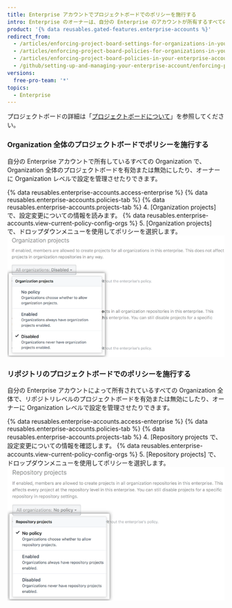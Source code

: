 ```yaml
---
title: Enterprise アカウントでプロジェクトボードでのポリシーを施行する
intro: Enterprise のオーナーは、自分の Enterprise のアカウントが所有するすべての Organization に対して特定のプロジェクトボードのポリシーを強制したり、Organization ごとのポリシーの設定を許可したりすることができます。
product: '{% data reusables.gated-features.enterprise-accounts %}'
redirect_from:
  - /articles/enforcing-project-board-settings-for-organizations-in-your-business-account/
  - /articles/enforcing-project-board-policies-for-organizations-in-your-enterprise-account/
  - /articles/enforcing-project-board-policies-in-your-enterprise-account
  - /github/setting-up-and-managing-your-enterprise-account/enforcing-project-board-policies-in-your-enterprise-account
versions:
  free-pro-team: '*'
topics:
  - Enterprise
---
```


プロジェクトボードの詳細は「[プロジェクトボードについて](/articles/about-project-boards)」を参照してください。

### Organization 全体のプロジェクトボードでポリシーを施行する

自分の Enterprise アカウントで所有しているすべての Organization で、Organization 全体のプロジェクトボードを有効または無効にしたり、オーナーに Organization レベルで設定を管理させたりできます。

{% data reusables.enterprise-accounts.access-enterprise %}
{% data reusables.enterprise-accounts.policies-tab %}
{% data reusables.enterprise-accounts.projects-tab %}
4. [Organization projects] で、設定変更についての情報を読みます。 {% data reusables.enterprise-accounts.view-current-policy-config-orgs %}
5. [Organization projects] で、ドロップダウンメニューを使用してポリシーを選択します。 ![Organization プロジェクトボード ポリシー オプションのドロップダウンメニュー](/assets/images/help/business-accounts/organization-projects-policy-drop-down.png)

### リポジトリのプロジェクトボードでのポリシーを施行する

自分の Enterprise アカウントによって所有されているすべての Organization 全体で、リポジトリレベルのプロジェクトボードを有効または無効にしたり、オーナーに Organization レベルで設定を管理させたりできます。

{% data reusables.enterprise-accounts.access-enterprise %}
{% data reusables.enterprise-accounts.policies-tab %}
{% data reusables.enterprise-accounts.projects-tab %}
4. [Repository projects で、設定変更についての情報を確認します。 {% data reusables.enterprise-accounts.view-current-policy-config-orgs %}
5. [Repository projects] で、ドロップダウンメニューを使用してポリシーを選択します。 ![リポジトリのプロジェクトボード ポリシー オプションのドロップダウンメニュー](/assets/images/help/business-accounts/repository-projects-policy-drop-down.png)
